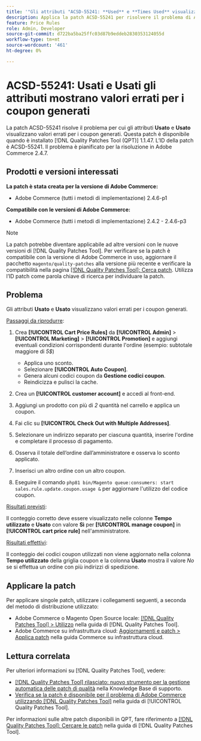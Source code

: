 ```yaml
---
title: '"Gli attributi "ACSD-55241: **Used** e **Times Used** visualizzano valori errati per i coupon generati"'
description: Applica la patch ACSD-55241 per risolvere il problema di Adobe Commerce, in cui gli attributi **Used** e **Times Used** visualizzano valori errati per i coupon generati.
feature: Price Rules
role: Admin, Developer
source-git-commit: d722ba5ba25ffc03d87b9eddeb2830353124055d
workflow-type: tm+mt
source-wordcount: '461'
ht-degree: 0%

---
```


# ACSD-55241: **Usati** e **Usati** gli attributi mostrano valori errati per i coupon generati

La patch ACSD-55241 risolve il problema per cui gli attributi **Usato** e **Usato** visualizzano valori errati per i coupon generati. Questa patch è disponibile quando è installato [!DNL Quality Patches Tool (QPT)] 1.1.47. L’ID della patch è ACSD-55241. Il problema è pianificato per la risoluzione in Adobe Commerce 2.4.7.

## Prodotti e versioni interessati

**La patch è stata creata per la versione di Adobe Commerce:**

* Adobe Commerce (tutti i metodi di implementazione) 2.4.6-p1

**Compatibile con le versioni di Adobe Commerce:**

* Adobe Commerce (tutti i metodi di implementazione) 2.4.2 - 2.4.6-p3

>[!NOTE]
>
>La patch potrebbe diventare applicabile ad altre versioni con le nuove versioni di [!DNL Quality Patches Tool]. Per verificare se la patch è compatibile con la versione di Adobe Commerce in uso, aggiornare il pacchetto `magento/quality-patches` alla versione più recente e verificare la compatibilità nella pagina [[!DNL Quality Patches Tool]: Cerca patch](https://experienceleague.adobe.com/tools/commerce-quality-patches/index.html). Utilizza l’ID patch come parola chiave di ricerca per individuare la patch.

## Problema

Gli attributi **Usato** e **Usato** visualizzano valori errati per i coupon generati.

<u>Passaggi da riprodurre</u>:

1. Crea **[!UICONTROL Cart Price Rules]** da **[!UICONTROL Admin]** > **[!UICONTROL Marketing]** > **[!UICONTROL Promotion]** e aggiungi eventuali condizioni corrispondenti durante l&#39;ordine (esempio: subtotale maggiore di *5$*)

   * Applica uno sconto.
   * Selezionare **[!UICONTROL Auto Coupon]**.
   * Genera alcuni codici coupon da **Gestione codici coupon**.
   * Reindicizza e pulisci la cache.

1. Crea un **[!UICONTROL customer account]** e accedi al front-end.
1. Aggiungi un prodotto con più di *2* quantità nel carrello e applica un coupon.
1. Fai clic su **[!UICONTROL Check Out with Multiple Addresses]**.
1. Selezionare un indirizzo separato per ciascuna quantità, inserire l&#39;ordine e completare il processo di pagamento.
1. Osserva il totale dell’ordine dall’amministratore e osserva lo sconto applicato.
1. Inserisci un altro ordine con un altro coupon.
1. Eseguire il comando `php81 bin/Magento queue:consumers: start sales.rule.update.coupon.usage &` per aggiornare l&#39;utilizzo del codice coupon.

<u>Risultati previsti</u>:

Il conteggio corretto deve essere visualizzato nelle colonne **Tempo utilizzato** e **Usato** con valore **Sì** per **[!UICONTROL manage coupon]** in **[!UICONTROL cart price rule]** nell&#39;amministratore.

<u>Risultati effettivi</u>:

Il conteggio dei codici coupon utilizzati non viene aggiornato nella colonna **Tempo utilizzato** della griglia coupon e la colonna **Usato** mostra il valore *No* se si effettua un ordine con più indirizzi di spedizione.

## Applicare la patch

Per applicare singole patch, utilizzare i collegamenti seguenti, a seconda del metodo di distribuzione utilizzato:

* Adobe Commerce o Magento Open Source locale: [[!DNL Quality Patches Tool] > Utilizzo](https://experienceleague.adobe.com/docs/commerce-operations/tools/quality-patches-tool/usage.html) nella guida di [!DNL Quality Patches Tool].
* Adobe Commerce su infrastruttura cloud: [Aggiornamenti e patch > Applica patch](https://experienceleague.adobe.com/docs/commerce-cloud-service/user-guide/develop/upgrade/apply-patches.html) nella guida Commerce su infrastruttura cloud.

## Lettura correlata

Per ulteriori informazioni su [!DNL Quality Patches Tool], vedere:

* [[!DNL Quality Patches Tool] rilasciato: nuovo strumento per la gestione automatica delle patch di qualità](https://experienceleague.adobe.com/en/docs/commerce-knowledge-base/kb/announcements/commerce-announcements/magento-quality-patches-released-new-tool-to-self-serve-quality-patches) nella Knowledge Base di supporto.
* [Verifica se la patch è disponibile per il problema di Adobe Commerce utilizzando  [!DNL Quality Patches Tool]](/help/tools/quality-patches-tool/patches-available-in-qpt/check-patch-for-magento-issue-with-magento-quality-patches.md) nella guida di [!UICONTROL Quality Patches Tool].


Per informazioni sulle altre patch disponibili in QPT, fare riferimento a [[!DNL Quality Patches Tool]: Cercare le patch](https://experienceleague.adobe.com/tools/commerce-quality-patches/index.html) nella guida di [!DNL Quality Patches Tool].
